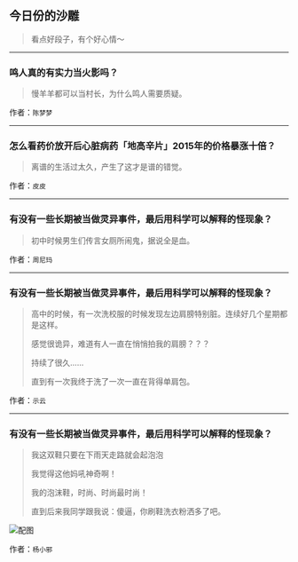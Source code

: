 ## 今日份的沙雕

> 看点好段子，有个好心情～


 
---

### 鸣人真的有实力当火影吗？

> 慢羊羊都可以当村长，为什么鸣人需要质疑。


作者：`陈梦梦`

---

### 怎么看药价放开后心脏病药「地高辛片」2015年的价格暴涨十倍？

> 离谱的生活过太久，产生了这才是谱的错觉。


作者：`皮皮`

---

### 有没有一些长期被当做灵异事件，最后用科学可以解释的怪现象？

> 初中时候男生们传言女厕所闹鬼，据说全是血。


作者：`周尼玛`

---

### 有没有一些长期被当做灵异事件，最后用科学可以解释的怪现象？

> 高中的时候，有一次洗校服的时候发现左边肩膀特别脏。连续好几个星期都是这样。
> 
> 感觉很诡异，难道有人一直在悄悄拍我的肩膀？？？
> 
> 持续了很久……
> 
> 直到有一次我终于洗了一次一直在背得单肩包。


作者：`示云`

---

### 有没有一些长期被当做灵异事件，最后用科学可以解释的怪现象？

> 我这双鞋只要在下雨天走路就会起泡泡
> 
> 我觉得这他妈吼神奇啊！
> 
> 我的泡沫鞋，时尚、时尚最时尚！
> 
> 直到后来我同学跟我说：傻逼，你刷鞋洗衣粉洒多了吧。



![配图](http://pic1.zhimg.com/70/31b524175a63279862ca5acb4d7a5910_b.jpg)


作者：`杨小邪`